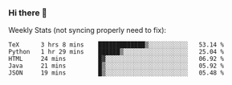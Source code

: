 ### Hi there 👋

<!--
**ericxiaseattle/ericxiaseattle** is a ✨ _special_ ✨ repository because its `README.md` (this file) appears on your GitHub profile.

Here are some ideas to get you started:

- 🔭 I’m currently working on ...
- 🌱 I’m currently learning ...
- 👯 I’m looking to collaborate on ...
- 🤔 I’m looking for help with ...
- 💬 Ask me about ...
- 📫 How to reach me: ...
- 😄 Pronouns: ...
- ⚡ Fun fact: ...
-->

Weekly Stats (not syncing properly need to fix):
<!--START_SECTION:waka-->
```text
TeX      3 hrs 8 mins    █████████████▒░░░░░░░░░░░   53.14 % 
Python   1 hr 29 mins    ██████▒░░░░░░░░░░░░░░░░░░   25.04 % 
HTML     24 mins         █▓░░░░░░░░░░░░░░░░░░░░░░░   06.92 % 
Java     21 mins         █▒░░░░░░░░░░░░░░░░░░░░░░░   05.92 % 
JSON     19 mins         █▒░░░░░░░░░░░░░░░░░░░░░░░   05.48 % 
```
<!--END_SECTION:waka-->
